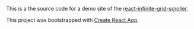 This is a the source code for a demo site of the [react-infinite-grid-scroller](https://github.com/HenrikBechmann/react-infinite-grid-scroller).

This project was bootstrapped with [Create React App](https://github.com/facebook/create-react-app).
